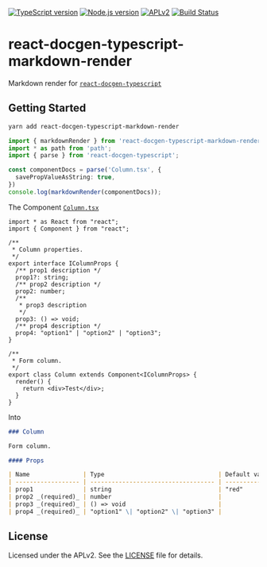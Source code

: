 [![TypeScript version][ts-badge]][typescript-4-0]
[![Node.js version][nodejs-badge]][nodejs]
[![APLv2][license-badge]][license]
[![Build Status](https://img.shields.io/endpoint.svg?url=https%3A%2F%2Factions-badge.atrox.dev%2Fcytle%2Freact-docgen-typescript-markdown-render%2Fbadge&style=flat)](https://actions-badge.atrox.dev/cytle/react-docgen-typescript-markdown-render/goto)

# react-docgen-typescript-markdown-render

Markdown render for [`react-docgen-typescript`](https://github.com/styleguidist/react-docgen-typescript)

## Getting Started

``` sh
yarn add react-docgen-typescript-markdown-render
```

``` ts
import { markdownRender } from 'react-docgen-typescript-markdown-render';
import * as path from 'path';
import { parse } from 'react-docgen-typescript';

const componentDocs = parse('Column.tsx', {
  savePropValueAsString: true,
})
console.log(markdownRender(componentDocs));
```

The Component [`Column.tsx`](./__tests__/components/Column/Column.tsx)

``` tsx
import * as React from "react";
import { Component } from "react";

/**
 * Column properties.
 */
export interface IColumnProps {
  /** prop1 description */
  prop1?: string;
  /** prop2 description */
  prop2: number;
  /**
   * prop3 description
   */
  prop3: () => void;
  /** prop4 description */
  prop4: "option1" | "option2" | "option3";
}

/**
 * Form column.
 */
export class Column extends Component<IColumnProps> {
  render() {
    return <div>Test</div>;
  }
}
```

Into

``` markdown
### Column

Form column.

#### Props

| Name               | Type                                | Default value | Description              |
| ------------------ | ----------------------------------- | ------------- | ------------------------ |
| prop1              | string                              | "red"         | prop1 description        |
| prop2 _(required)_ | number                              |               | prop2 description        |
| prop3 _(required)_ | () => void                          |               | prop3 description a \| b |
| prop4 _(required)_ | "option1" \| "option2" \| "option3" |               | prop4 description 中文   |
```

## License

Licensed under the APLv2. See the [LICENSE](https://github.com/jsynowiec/node-typescript-boilerplate/blob/master/LICENSE) file for details.

[ts-badge]: https://img.shields.io/badge/TypeScript-4.0-blue.svg
[typescript-4-0]: https://www.typescriptlang.org/docs/handbook/release-notes/typescript-4-0.html
[nodejs-badge]: https://img.shields.io/badge/Node.js->=%2012.13-blue.svg
[nodejs]: https://nodejs.org/dist/latest-v12.x/docs/api/
[license-badge]: https://img.shields.io/badge/license-APLv2-blue.svg
[license]: https://github.com/jsynowiec/node-typescript-boilerplate/blob/master/LICENSE
